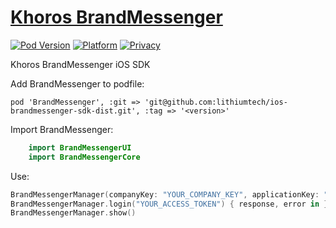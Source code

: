 # [Khoros BrandMessenger](https://www.khoros.com)


[![Pod Version](https://img.shields.io/badge/Version-1.5.0-8e8e8e)](https://github.com/lithiumtech/ios-brandmessenger-sdk-dist)
[![Platform](https://img.shields.io/badge/Platform-iOS-8e8e8e)](https://github.com/lithiumtech/ios-brandmessenger-sdk-dist)
[![Privacy](https://img.shields.io/badge/Privacy-Website-8e8e8e)](https://www.khoros.com/privacy)

Khoros BrandMessenger iOS SDK


Add BrandMessenger to podfile:

    pod 'BrandMessenger', :git => 'git@github.com:lithiumtech/ios-brandmessenger-sdk-dist.git', :tag => '<version>'

Import BrandMessenger:

```Swift
    import BrandMessengerUI
    import BrandMessengerCore
```

Use:

```Swift
BrandMessengerManager(companyKey: "YOUR_COMPANY_KEY", applicationKey: "YOUR_APPLICATION_ID")
BrandMessengerManager.login("YOUR_ACCESS_TOKEN") { response, error in }
BrandMessengerManager.show()
```